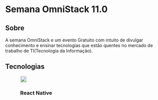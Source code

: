 
<html>
<head>
<body>
<main >
<div >
<h1>Semana OmniStack 11.0</h1>
<div>
<h2 >Sobre</h2>
<p>
    A semana OmniStack e um evento Gratuito com intuito de divulgar conhecimento e ensinar tecnologias que estão quentes no 
    mercado de trabalho de TI(Tecnologia da Informação). 
</p>
<h2 >Tecnologias</h2>
<p>
    <ul>
        <ol><img src="https://img.icons8.com/cute-clipart/64/000000/react-native.png" width="20" height="20" /><h3>React Native</h3></ol>
    </ul>
    
</p>
</div>
</div>
</main>
</body>
</html>
